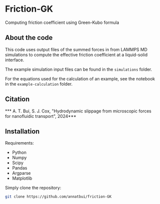 # Friction-GK
Computing friction coefficient using Green-Kubo formula


## About the code

This code uses output files of the summed forces in from LAMMPS MD simulations to compute the effective friction coefficient at a liquid-solid interface. 

The example simulation input files can be found in the `simulations` folder.

For the equations used for the calculation of an example, see the notebook in the `example-calculation` folder.

## Citation

*** A. T. Bui, S. J. Cox, "Hydrodynamic slippage from microscopic forces for nanofluidic transport", 2024***

## Installation

Requirements:
- Python
- Numpy
- Scipy
- Pandas
- Argparse
- Matplotlib

Simply clone the repository:
```sh
git clone https://github.com/annatbui/friction-GK
```


